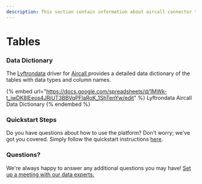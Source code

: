 ```yaml
---
description: This section contain information about aircall connector tables information
---
```


# Tables

### Data Dictionary

The [Lyftrondata](https://www.lyftrondata.com/) driver for [Aircall](https://www.lyftrondata.com/integration/business-analytics/aircall//)[ ](https://www.lyftrondata.com/integration/aircall/)provides a detailed data dictionary of the tables with data types and column names.

{% embed url="https://docs.google.com/spreadsheets/d/1MWk-t_iwDK8lEeos4JRiUT3BBVqPFlaRoK_1ShTenYw/edit" %}
Lyftrondata Aircall Data Dictionary
{% endembed %}

### Quickstart Steps

Do you have questions about how to use the platform? Don't worry; we've got you covered. Simply follow the quickstart instructions [here](../README.md).

### Questions? <a href="#questions" id="questions"></a>

We're always happy to answer any additional questions you may have! [Set up a meeting with our data experts.](https://www.lyftrondata.com/book-a-meeting/)

